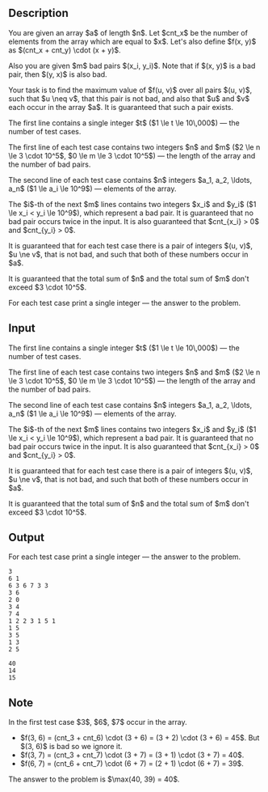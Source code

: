 ## Description

<div><p>You are given an array $a$ of length $n$. Let $cnt_x$ be the number of elements from the array which are equal to $x$. Let's also define $f(x, y)$ as $(cnt_x + cnt_y) \cdot (x + y)$.</p><p>Also you are given $m$ bad pairs $(x_i, y_i)$. Note that if $(x, y)$ is a bad pair, then $(y, x)$ is also bad.</p><p>Your task is to find the maximum value of $f(u, v)$ over all pairs $(u, v)$, such that $u \neq v$, that this pair is not bad, and also that $u$ and $v$ each occur in the array $a$. It is guaranteed that such a pair exists.</p></div><div class="input-specification"><p>The first line contains a single integer $t$ ($1 \le t \le 10\,000$)&nbsp;— the number of test cases.</p><p>The first line of each test case contains two integers $n$ and $m$ ($2 \le n \le 3 \cdot 10^5$, $0 \le m \le 3 \cdot 10^5$)&nbsp;— the length of the array and the number of bad pairs.</p><p>The second line of each test case contains $n$ integers $a_1, a_2, \ldots, a_n$ ($1 \le a_i \le 10^9$)&nbsp;— elements of the array.</p><p>The $i$-th of the next $m$ lines contains two integers $x_i$ and $y_i$ ($1 \le x_i &lt; y_i \le 10^9$), which represent a bad pair. It is guaranteed that no bad pair occurs twice in the input. It is also guaranteed that $cnt_{x_i} &gt; 0$ and $cnt_{y_i} &gt; 0$.</p><p>It is guaranteed that for each test case there is a pair of integers $(u, v)$, $u \ne v$, that is not bad, and such that both of these numbers occur in $a$.</p><p>It is guaranteed that the total sum of $n$ and the total sum of $m$ don't exceed $3 \cdot 10^5$.</p></div><div class="output-specification"><p>For each test case print a single integer&nbsp;— the answer to the problem.</p></div>

## Input

<p>The first line contains a single integer $t$ ($1 \le t \le 10\,000$)&nbsp;— the number of test cases.</p><p>The first line of each test case contains two integers $n$ and $m$ ($2 \le n \le 3 \cdot 10^5$, $0 \le m \le 3 \cdot 10^5$)&nbsp;— the length of the array and the number of bad pairs.</p><p>The second line of each test case contains $n$ integers $a_1, a_2, \ldots, a_n$ ($1 \le a_i \le 10^9$)&nbsp;— elements of the array.</p><p>The $i$-th of the next $m$ lines contains two integers $x_i$ and $y_i$ ($1 \le x_i &lt; y_i \le 10^9$), which represent a bad pair. It is guaranteed that no bad pair occurs twice in the input. It is also guaranteed that $cnt_{x_i} &gt; 0$ and $cnt_{y_i} &gt; 0$.</p><p>It is guaranteed that for each test case there is a pair of integers $(u, v)$, $u \ne v$, that is not bad, and such that both of these numbers occur in $a$.</p><p>It is guaranteed that the total sum of $n$ and the total sum of $m$ don't exceed $3 \cdot 10^5$.</p>

## Output

<p>For each test case print a single integer&nbsp;— the answer to the problem.</p>





```input1
3
6 1
6 3 6 7 3 3
3 6
2 0
3 4
7 4
1 2 2 3 1 5 1
1 5
3 5
1 3
2 5
```




```output1
40
14
15
```



## Note

<p>In the first test case $3$, $6$, $7$ occur in the array. </p><ul> <li> $f(3, 6) = (cnt_3 + cnt_6) \cdot (3 + 6) = (3 + 2) \cdot (3 + 6) = 45$. But $(3, 6)$ is bad so we ignore it. </li><li> $f(3, 7) = (cnt_3 + cnt_7) \cdot (3 + 7) = (3 + 1) \cdot (3 + 7) = 40$. </li><li> $f(6, 7) = (cnt_6 + cnt_7) \cdot (6 + 7) = (2 + 1) \cdot (6 + 7) = 39$. </li></ul><p>The answer to the problem is $\max(40, 39) = 40$.</p>
